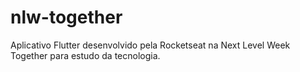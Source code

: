 # nlw-together
 Aplicativo Flutter desenvolvido pela Rocketseat na Next Level Week Together para estudo da tecnologia.
